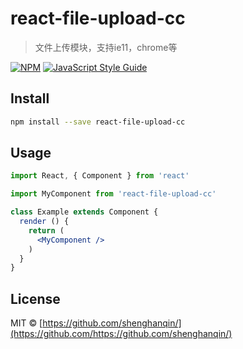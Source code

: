 # react-file-upload-cc

> 文件上传模块，支持ie11，chrome等

[![NPM](https://img.shields.io/npm/v/react-file-upload-cc.svg)](https://www.npmjs.com/package/react-file-upload-cc) [![JavaScript Style Guide](https://img.shields.io/badge/code_style-standard-brightgreen.svg)](https://standardjs.com)

## Install

```bash
npm install --save react-file-upload-cc
```

## Usage

```jsx
import React, { Component } from 'react'

import MyComponent from 'react-file-upload-cc'

class Example extends Component {
  render () {
    return (
      <MyComponent />
    )
  }
}
```

## License

MIT © [https://github.com/shenghanqin/](https://github.com/https://github.com/shenghanqin/)
